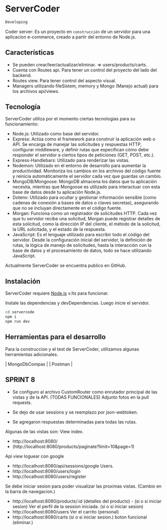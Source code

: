 # ServerCoder

```sh
Developing
```

Coder server: 
Es un proyecto en `construcción` de un servidor para una aplicacion e-commerce, creado a partir del entorno de Node.js.

## Características

- Se pueden crear/leer/actualizar/eliminar. => users/products/carts.
- Cuenta con Routes api. Para tener un control del proyecto del lado del backend.
- Routes view. Para tener control del aspecto visual.
- Managers utilizando fileSistem, memory y Mongo (Manejo actual) para los archivos api/views.


## Tecnología

ServerCoder utiliza por el momento ciertas tecnologias para su funcionamiento:

- Node.js: Utilizado como base del servidor.
- Express: Actúa como el framework para construir la aplicación web o API. Se encarga de manejar las solicitudes y respuestas HTTP, configurar middleware, y definir rutas que especifican cómo debe responder el servidor a ciertos tipos de peticiones (GET, POST, etc.).
- Express-Handlebars: Utilizado para renderizar las vistas.
- Nodemon: Utilizado en el entorno de desarrollo para aumentar la productividad. Monitoriza los cambios en los archivos del código fuente y reinicia automáticamente el servidor cada vez que guardas un cambio.
- MongoDB/Mongoose: MongoDB almacena los datos que tu aplicación necesita, mientras que Mongoose es utilizado para interactuar con esta base de datos desde tu aplicación Node.js.
- Dotenv: Utilizado para ocultar y gestionar información sensible (como cadenas de conexión a bases de datos o claves secretas), asegurando que no se incluyan directamente en el código fuente.
- Morgan: Funciona como un registrador de solicitudes HTTP. Cada vez que tu servidor recibe una solicitud, Morgan puede registrar detalles de esta solicitud, como la dirección IP del cliente, el método de la solicitud, la URL solicitada, y el estado de la respuesta.
- JavaScript: Es el lenguaje utilizado para escribir todo el código del servidor. Desde la configuración inicial del servidor, la definición de rutas, la lógica de manejo de solicitudes, hasta la interacción con la base de datos y el procesamiento de datos, todo se hace utilizando JavaScript.


Actualmente ServerCoder se encuentra publico en GitHub.

## Instalación

ServerCoder requiere [Node.js](https://nodejs.org/) v.lts para funcionar.

Instale las dependencias y devDependencias. Luego inicie el servidor.

```sh
cd servercode
npm i
npm run dev
```



## Herramientas para el desarrollo

Para la construccion y el test de ServerCoder, utilizamos algunas herramientas adicionales.

| MongoDbCompas | 
| Postman |


## SPRINT 8
- Se configuro al archivo CustomRouter como enrutador principal de las vistas y de la API. (TODAS FUNCIONALES)
Adjunto fotos en la pull requests.

- Se dejo de usar sessions y se reemplazo por json-webtoken.
- Se agregaron respuestas determinadas para todas las rutas.

Algunas de las vistas son: 
View index.
- http://localhost:8080/
- (http://localhost:8080/products/paginate?limit=10&page=1) 

Api view loguear con google 
- http://localhost:8080/api/sessions/google 
Users.
- http://localhost:8080/users/login 
- http://localhost:8080/users/register

Se debe iniciar sesion para poder visualizar las proximas vistas. 
(Cambio en la barra de navegacion.)
- http://localhost:8080/products/:id (detalles del producto) - (si o si iniciar sesion)
Ver el perfil de la session iniciada. (si o si iniciar sesion)
- http://localhost:8080/users
Ver el carrito (personal)
- http://localhost:8080/carts (si o si iniciar sesion.)
boton funcional (eliminar.)



